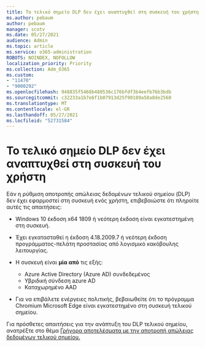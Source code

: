```yaml
---
title: Το τελικό σημείο DLP δεν έχει αναπτυχθεί στη συσκευή του χρήστη
ms.author: pebaum
author: pebaum
manager: scotv
ms.date: 05/27/2021
audience: Admin
ms.topic: article
ms.service: o365-administration
ROBOTS: NOINDEX, NOFOLLOW
localization_priority: Priority
ms.collection: Adm_O365
ms.custom:
- "11470"
- "9000292"
ms.openlocfilehash: 948835f5468b480536c176bfdf3b4eefb76b3bdb
ms.sourcegitcommit: c32233a1b7e6f1b07913d25f90189a58a8de2560
ms.translationtype: MT
ms.contentlocale: el-GR
ms.lasthandoff: 05/27/2021
ms.locfileid: "52731584"
---
```

# <a name="endpoint-dlp-not-deployed-to-users-device"></a>Το τελικό σημείο DLP δεν έχει αναπτυχθεί στη συσκευή του χρήστη

Εάν η ρύθμιση αποτροπής απώλειας δεδομένων τελικού σημείου (DLP) δεν έχει εφαρμοστεί στη συσκευή ενός χρήστη, επιβεβαιώστε ότι πληροίτε αυτές τις απαιτήσεις:

- Windows 10 έκδοση x64 1809 ή νεότερη έκδοση είναι εγκατεστημένη στη συσκευή.
- Έχει εγκατασταθεί η έκδοση 4.18.2009.7 ή νεότερη έκδοση προγράμματος-πελάτη προστασίας από λογισμικό κακόβουλης λειτουργίας.
- Η συσκευή είναι **μία από** τις εξής:
    
    - Azure Active Directory (Azure AD) συνδεδεμένος
    - Υβριδική σύνδεση azure AD
    - Καταχωρημένο AAD

- Για να επιβάλετε ενέργειες πολιτικής, βεβαιωθείτε ότι το πρόγραμμα Chromium Microsoft Edge είναι εγκατεστημένο στη συσκευή τελικού σημείου.

Για πρόσθετες απαιτήσεις για την ανάπτυξη του DLP τελικού σημείου, ανατρέξτε στο θέμα [Γρήγορα αποτελέσματα με την αποτροπή απώλειας δεδομένων τελικού σημείου.](/microsoft-365/compliance/endpoint-dlp-getting-started#prepare-your-endpoints)